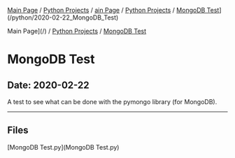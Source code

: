 [Main Page](/) / [Python Projects](/python) / [ain Page](/) / [Python Projects](/python) / [MongoDB Test](/python/2020-02-22_MongoDB_Test)](/python/2020-02-22_MongoDB_Test)

Main Page](/) / [Python Projects](/python) / [MongoDB Test](/python/2020-02-22_MongoDB_Test)

# MongoDB Test

## Date: 2020-02-22

A test to see what can be done with the pymongo library (for MongoDB).

-----

## Files

[MongoDB Test.py](MongoDB Test.py)
